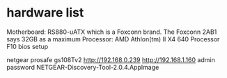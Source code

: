 # hardware list
Motherboard: RS880-uATX which is a Foxconn brand. The Foxconn 2AB1 says 32GB as a maximum
Processor: AMD Athlon(tm) II X4 640 Processor
F10 bios setup

netgear prosafe gs108Tv2
http://192.168.0.239
http://192.168.1.160
admin
password
NETGEAR-Discovery-Tool-2.0.4.AppImage
